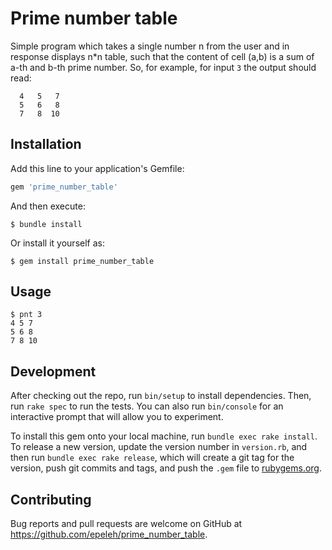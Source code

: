 # Prime number table

Simple program which takes a single number n from the user and in response displays n\*n table, such that the content of cell (a,b) is a sum of a-th and b-th prime number.
So, for example, for input `3` the output should read:

```
  4   5   7
  5   6   8
  7   8  10
```

## Installation

Add this line to your application's Gemfile:

```ruby
gem 'prime_number_table'
```

And then execute:

    $ bundle install

Or install it yourself as:

    $ gem install prime_number_table

## Usage

    $ pnt 3
    4 5 7
    5 6 8
    7 8 10

## Development

After checking out the repo, run `bin/setup` to install dependencies. Then, run `rake spec` to run the tests. You can also run `bin/console` for an interactive prompt that will allow you to experiment.

To install this gem onto your local machine, run `bundle exec rake install`. To release a new version, update the version number in `version.rb`, and then run `bundle exec rake release`, which will create a git tag for the version, push git commits and tags, and push the `.gem` file to [rubygems.org](https://rubygems.org).

## Contributing

Bug reports and pull requests are welcome on GitHub at https://github.com/epeleh/prime_number_table.
